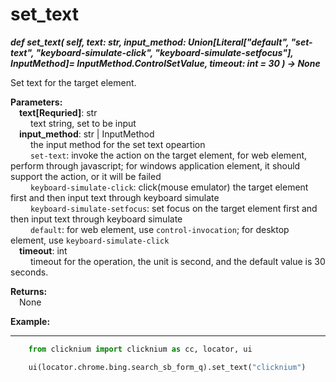 # set_text
***def set_text(
        self,
        text: str,
        input_method: Union[Literal["default", "set-text", "keyboard-simulate-click", "keyboard-simulate-setfocus"], InputMethod]= InputMethod.ControlSetValue,
        timeout: int = 30
    ) -> None***  

Set text for the target element.

**Parameters:**  
    &emsp;**text[Requried]**: str  
        &emsp;&emsp; text string, set to be input  
    &emsp;**input_method**: str | InputMethod  
        &emsp;&emsp; the input method for the set text opeartion  
        &emsp;&emsp; `set-text`: invoke the action on the target element, for web element, perform through javascript; for windows application element, it should support the action, or it will be failed  
        &emsp;&emsp; `keyboard-simulate-click`: click(mouse emulator) the target element first and then input text through keyboard simulate   
        &emsp;&emsp; `keyboard-simulate-setfocus`: set focus on the target element first and then input text through keyboard simulate  
        &emsp;&emsp; `default`: for web element, use `control-invocation`; for desktop element, use `keyboard-simulate-click`  
    &emsp;**timeout**: int  
        &emsp;&emsp; timeout for the operation, the unit is second, and the default value is 30 seconds.

**Returns:**  
    &emsp;None

**Example:**
***
```python
    from clicknium import clicknium as cc, locator, ui

    ui(locator.chrome.bing.search_sb_form_q).set_text("clicknium")
```
